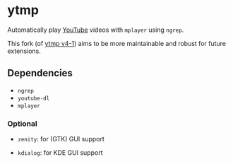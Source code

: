 ytmp
====

Automatically play [YouTube] videos with `mplayer` using `ngrep`.

This fork (of [ytmp v4-1][1]) aims to be more maintainable and robust for future
extensions.

Dependencies
------------

* `ngrep`
* `youtube-dl`
* `mplayer`

### Optional

* `zenity`: for (GTK) GUI support
* `kdialog`: for KDE GUI support

  [1]: http://aur.archlinux.org/packages.php?ID=40172
  [YouTube]: http://www.youtube.com/
